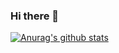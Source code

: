 ### Hi there 👋

[![Anurag's github stats](https://github-readme-stats.vercel.app/api?username=lmoscheni&show_icons=true&theme=dracula)](https://github.com/lmoscheni/github-readme-stats)

<!--
**lmoscheni/lmoscheni** is a ✨ _special_ ✨ repository because its `README.md` (this file) appears on your GitHub profile.

Here are some ideas to get you started:

- 🔭 I’m currently working on ...
- 🌱 I’m currently learning ...
- 👯 I’m looking to collaborate on ...
- 🤔 I’m looking for help with ...
- 💬 Ask me about ...
- 📫 How to reach me: ...
- 😄 Pronouns: ...
- ⚡ Fun fact: ...
-->
